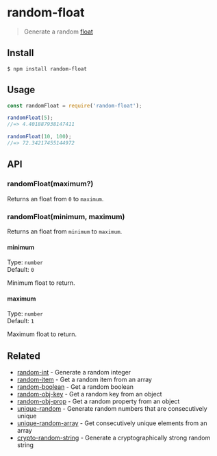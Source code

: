 # random-float

> Generate a random [float](https://en.wikipedia.org/wiki/Floating_point)

## Install

```
$ npm install random-float
```

## Usage

```js
const randomFloat = require('random-float');

randomFloat(5);
//=> 4.401887938147411

randomFloat(10, 100);
//=> 72.34217455144972
```

## API

### randomFloat(maximum?)

Returns an float from `0` to `maximum`.

### randomFloat(minimum, maximum)

Returns an float from `minimum` to `maximum`.

#### minimum

Type: `number`\
Default: `0`

Minimum float to return.

#### maximum

Type: `number`\
Default: `1`

Maximum float to return.

## Related

- [random-int](https://github.com/sindresorhus/random-int) - Generate a random integer
- [random-item](https://github.com/sindresorhus/random-item) - Get a random item from an array
- [random-boolean](https://github.com/arthurvr/random-boolean) - Get a random boolean
- [random-obj-key](https://github.com/sindresorhus/random-obj-key) - Get a random key from an object
- [random-obj-prop](https://github.com/sindresorhus/random-obj-prop) - Get a random property from an object
- [unique-random](https://github.com/sindresorhus/unique-random) - Generate random numbers that are consecutively unique
- [unique-random-array](https://github.com/sindresorhus/unique-random-array) - Get consecutively unique elements from an array
- [crypto-random-string](https://github.com/sindresorhus/crypto-random-string) - Generate a cryptographically strong random string
